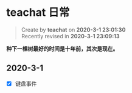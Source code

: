 # teachat 日常

> Create by **teachat** on **2020-3-1 23:01:30**  
> Recently revised in **2020-3-1 23:09:13**

**种下一棵树最好的时间是十年前，其次是现在。**

## 2020-3-1

- [x] 键盘事件
